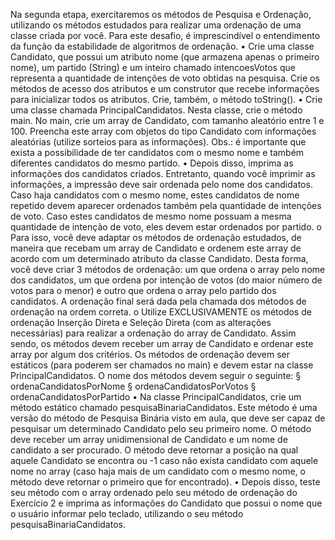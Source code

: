 Na segunda etapa, exercitaremos os métodos de Pesquisa e Ordenação, utilizando os métodos estudados para realizar uma ordenação de uma classe criada por você. Para este desafio, é imprescindível o entendimento da função da estabilidade de algoritmos de ordenação.
• Crie uma classe Candidato, que possui um atributo nome (que armazena apenas o primeiro nome), um partido (String) e um inteiro chamado intencoesVotos que representa a quantidade de intenções de voto obtidas na pesquisa. Crie os métodos de acesso dos atributos e um construtor que recebe informações para inicializar todos os atributos. Crie, também, o método toString().
• Crie uma classe chamada PrincipalCandidatos. Nesta classe, crie o método main. No main, crie um array de Candidato, com tamanho aleatório entre 1 e 100. Preencha este array com objetos do tipo Candidato com informações aleatórias (utilize sorteios para as informações). Obs.: é importante que exista a possibilidade de ter candidatos com o mesmo nome e também diferentes candidatos do mesmo partido.
• Depois disso, imprima as informações dos candidatos criados. Entretanto, quando você imprimir as informações, a impressão deve sair ordenada pelo nome dos candidatos. Caso haja candidatos com o mesmo nome, estes candidatos de nome repetido devem aparecer ordenados também pela quantidade de intenções de voto. Caso estes candidatos de mesmo nome possuam a mesma quantidade de intenção de voto, eles devem estar ordenados por partido.
o Para isso, você deve adaptar os métodos de ordenação estudados, de maneira que recebam um array de Candidato e ordenem este array de acordo com um determinado atributo da classe Candidato. Desta forma, você deve criar 3 métodos de
ordenação: um que ordena o array pelo nome dos candidatos, um que ordena por intenção de votos (do maior número de votos para o menor) e outro que ordena o array pelo partido dos candidatos. A ordenação final será dada pela chamada dos métodos de ordenação na ordem correta.
o Utilize EXCLUSIVAMENTE os métodos de ordenação Inserção Direta e Seleção Direta (com as alterações necessárias) para realizar a ordenação do array de Candidato. Assim sendo, os métodos devem receber um array de Candidato e ordenar este array por algum dos critérios. Os métodos de ordenação devem ser estáticos (para poderem ser chamados no main) e devem estar na classe PrincipalCandidatos. O nome dos métodos devem seguir o seguinte:
§ ordenaCandidatosPorNome
§ ordenaCandidatosPorVotos
§ ordenaCandidatosPorPartido
• Na classe PrincipalCandidatos, crie um método estático chamado pesquisaBinariaCandidatos. Este método é uma versão do método de Pesquisa Binária visto em aula, que deve ser capaz de pesquisar um determinado Candidato pelo seu primeiro nome. O método deve receber um array unidimensional de Candidato e um nome de candidato a ser procurado. O método deve retornar a posição na qual aquele Candidato se encontra ou -1 caso não exista candidato com aquele nome no array (caso haja mais de um candidato com o mesmo nome, o método deve retornar o primeiro que for encontrado).
• Depois disso, teste seu método com o array ordenado pelo seu método de ordenação do Exercício 2 e imprima as informações do Candidato que possui o nome que o usuário informar pelo teclado, utilizando o seu método pesquisaBinariaCandidatos.

